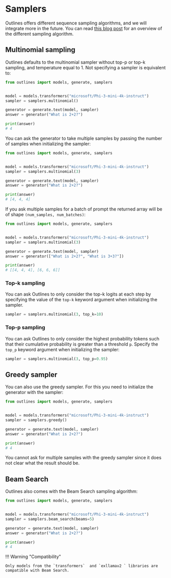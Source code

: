 # Samplers

Outlines offers different sequence sampling algorithms, and we will integrate more in the future. You can read [this blog post](https://huggingface.co/blog/how-to-generate) for an overview of the different sampling algorithm.

## Multinomial sampling

Outlines defaults to the multinomial sampler without top-p or top-k sampling, and temperature equal to 1. Not specifying a sampler is equivalent to:

```python
from outlines import models, generate, samplers


model = models.transformers("microsoft/Phi-3-mini-4k-instruct")
sampler = samplers.multinomial()

generator = generate.text(model, sampler)
answer = generator("What is 2+2?")

print(answer)
# 4
```

You can ask the generator to take multiple samples by passing the number of samples when initializing the sampler:

```python
from outlines import models, generate, samplers


model = models.transformers("microsoft/Phi-3-mini-4k-instruct")
sampler = samplers.multinomial(3)

generator = generate.text(model, sampler)
answer = generator("What is 2+2?")

print(answer)
# [4, 4, 4]
```

If you ask multiple samples for a batch of prompt the returned array will be of shape `(num_samples, num_batches)`:

```python
from outlines import models, generate, samplers


model = models.transformers("microsoft/Phi-3-mini-4k-instruct")
sampler = samplers.multinomial(3)

generator = generate.text(model, sampler)
answer = generator(["What is 2+2?", "What is 3+3?"])

print(answer)
# [[4, 4, 4], [6, 6, 6]]
```

### Top-k sampling

You can ask Outlines to only consider the top-k logits at each step by specifying the value of the `top-k` keyword argument when initializing the sampler.

```python
sampler = samplers.multinomial(3, top_k=10)
```

### Top-p sampling

You can ask Outlines to only consider the highest probability tokens such that their cumulative probability is greater than a threshold `p`. Specify the `top_p` keyword argument when initializing the sampler:


```python
sampler = samplers.multinomial(3, top_p=0.95)
```

## Greedy sampler

You can also use the greedy sampler. For this you need to initialize the generator with the sampler:


```python
from outlines import models, generate, samplers


model = models.transformers("microsoft/Phi-3-mini-4k-instruct")
sampler = samplers.greedy()

generator = generate.text(model, sampler)
answer = generator("What is 2+2?")

print(answer)
# 4
```

You cannot ask for multiple samples with the greedy sampler since it does not clear what the result should be.


## Beam Search

Outlines also comes with the Beam Search sampling algorithm:

```python
from outlines import models, generate, samplers


model = models.transformers("microsoft/Phi-3-mini-4k-instruct")
sampler = samplers.beam_search(beams=5)

generator = generate.text(model, sampler)
answer = generator("What is 2+2?")

print(answer)
# 4
```


!!! Warning "Compatibility"

    Only models from the `transformers`  and `exllamav2 ` libraries are compatible with Beam Search.
